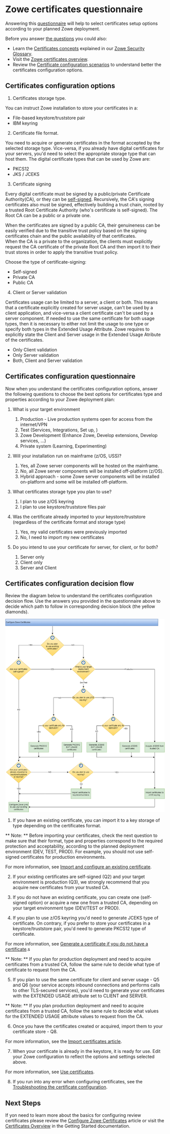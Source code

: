 # Zowe certificates questionnaire

Answering this [questionnaire](#certificates-configuration-questionnaire) will help to select certificates setup options according to your planned Zowe deployment.

Before you answer [the questions](#certificates-configuration-questionnaire) you could also:
- Learn the [Certificates concepts](../appendix/zowe-security-glossary#certificate-concepts) explained in our [Zowe Security Glossary](../appendix/zowe-security-glossary).
- Visit the [Zowe certificates overview](../getting-started/zowe-certificates-overview).
- Review the [Certificate configuration scenarios](certificate-configuration-scenarios.md) to understand better the certificates configuration options. 

## Certificates configuration options

1. Certificates storage type.

You can instruct Zowe installation to store your certificates in a:
- File-based keystore/truststore pair
- IBM keyring

2. Certificate file format.

You need to acquire or generate certificates in the format accepted by the selected storage type.
Vice-versa, if you already have digital certificates for your servers, you'd need to select the appropriate storage type that can host them. 
The digital certificate types that can be used by Zowe are: 
- PKCS12
- JKS / JCEKS

3. Certificate signing

Every digital certificate must be signed by a public/private Certificate Authority(CA), or they can be [self-signed](/configure-certificates#self-signed-certificates "A self-signed certificate is one that is not signed by a CA at all – neither private nor public. In this case, the certificate is signed with its own private key, instead of requesting verification from a public or a private CA. This arrangement, however, means there is no chain of trust to guarantee that the host with this certificate is the one you wanted to communicate with. Note that these certificates are not secure against other hosts masquerading as the one you want to access. As such, it is highly recommended that certificates be verified against the truststore for production environments."). Recursively, the CA's signing certificates also must be signed, 
effectively building a trust chain, rooted by a trusted Root Certificate Authority (who's certificate is self-signed). The Root CA can be a public or a private one.     

When the certificates are signed by a public CA, their genuineness can be easily verified due to the transitive trust policy based on the signing certificates chain and the public availability of that certificates.   
When the CA is a private to the organization, the clients must explicitly request the CA certificate of the private Root CA and then import it to their trust stores in order to apply the transitive trust policy.   

Choose the type of certificate-signing:
- Self-signed
- Private CA
- Public CA

4. Client or Server validation

Certificates usage can be limited to a server, a client or both. This means that a certificate explicitly created for server usage, can't be used by a client application, and vice-versa a client certificate can't be used by a server component.
If needed to use the same certificate for both usage types, then it is necessary to either not limit the usage to one type or specify both types in the Extended Usage Attribute. Zowe requires to explicitly state the Client and Server usage in the Extended Usage Atribute of the certificates.

- Only Client validation
- Only Server validation
- Both, Client and Server validation

## Certificates configuration questionnaire

Now when you understand the certificates configuration options, answer the following questions
to choose the best options for certificates type and properties according to your Zowe deployment plan:

1. What is your target environment
   1. Production - Live production systems open for access from the internet/VPN
   2. Test (Services, Integrations, Set up, )
   3. Zowe Development (Enhance Zowe, Develop extensions, Develop services, ...)
   4. Private system (Learning, Experimenting)

2. Will your installation run on mainframe (z/OS, USS)?
   1. Yes, all Zowe server components will be hosted on the mainframe.
   2. No, all Zowe server components will be installed off-platform (z/OS).
   3. Hybrid approach - some Zowe server components will be installed on-platform and some will be installed off-platform. 

3. What certificates storage type you plan to use? 
   1. I plan to use z/OS keyring
   2. I plan to use keystore/truststore files pair

4. Was the certificate already imported to your keystore/truststore (regardless of the certificate format and storage type)
   1. Yes, my valid certificates were previously imported
   2. No, I need to import my new certificates

5. Do you intend to use your certificate for server, for client, or for both?
   1. Server only
   2. Client only
   3. Server and Client
   
## Certificates configuration decision flow
Review the diagram below to understand the certificates configuration decision flow.
Use the answers you provided in the questionnaire above to decide which path to follow in corresponding decision block (the yellow diamonds).

![Certificates configuration decision tree](../images/install/config-certificates.png)

1. If you have an existing certificate, you can import it to a key storage of type depending on the certificates format.

** Note: ** Before importing your certificates, check the next question to make sure that their format, type and properties correspond to the required protection and acceptability, according to the planned deployment environment (DEV, TEST, PROD).
For example, you should not use self-signed certificates for production environments.

For more information, see [Import and configure an existing certificate](./import-certificates.md).

2. If your existing certificates are self-signed (Q2) and your target environment is production (Q3), we strongly recommend that you acquire new certificates from your trusted CA.

3. If you do not have an existing certificate, you can create one (self-signed option) or acquire a new one from a trusted CA, depending on your target environment type (DEV/TEST or PROD).

4. If you plan to use z/OS keyring you'd need to generate JCEKS type of certificate. On contrary, if you prefer to store your certificates in a keystore/truststore pair, you'd need to generate PKCS12 type of certificate.

For more information, see [Generate a certificate if you do not have a certificate](./generate-certificates.md).s

** Note: ** If you plan for production deployment and need to acquire certificates from a trusted CA, follow the same rule to decide what type of certificate to request from the CA.

5. If you plan to use the same certificate for client and server usage - Q5 and Q6 (your service accepts inbound connections and performs calls to other TLS-secured services), you'd need to generate your certificates with the EXTENDED USAGE attribute set to CLIENT and SERVER.

** Note: ** If you plan production deployment and need to acquire certificates from a trusted CA, follow the same rule to decide what values for the EXTENDED USAGE attribute values to request from the CA.

6. Once you have the certificates created or acquired, import them to your certificate store - Q8.

For more information, see the [Import certificates article](./import-certificates.md).

7. When your certificate is already in the keystore, it is ready for use. Edit your Zowe configuration to reflect the options and settings selected above.

For more information, see [Use certificates](./use-certificates.md).

8. If you run into any error when configuring certificates, see the [Troubleshooting the certificate configuration](../troubleshoot/troubleshoot-zos-certificate.md).


## Next Steps
If yon need to learn more about the basics for configuring review certificates please review the [Configure Zowe Certificates](./configure-certificates) article
or visit the [Certificates Overview](../getting-started/zowe-certificates-overview) in the Getting Started documentation.
